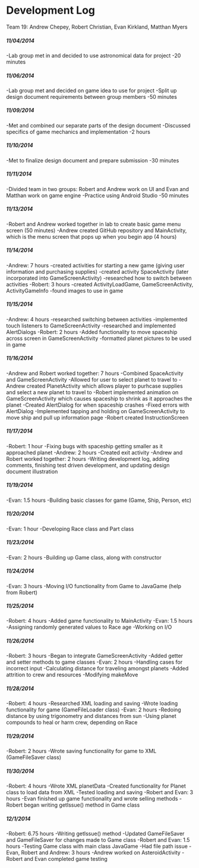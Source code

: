 Development Log
=======
Team 19: Andrew Chepey, Robert Christian, Evan Kirkland, Matthan Myers

##### 11/04/2014
-Lab group met in and decided to use astronomical data for project
-20 minutes

##### 11/06/2014
-Lab group met and decided on game idea to use for project
-Split up design document requirements between group members
-50 minutes

##### 11/09/2014
-Met and combined our separate parts of the design document
-Discussed specifics of game mechanics and implementation 
-2 hours

##### 11/10/2014
-Met to finalize design document and prepare submission
-30 minutes

##### 11/11/2014
-Divided team in two groups: Robert and Andrew work on UI and Evan and Matthan work on game engine
-Practice using Android Studio
-50 minutes

##### 11/13/2014
-Robert and Andrew worked together in lab to create basic game menu screen (50 minutes)
-Andrew created GitHub repository and MainActivity, which is the menu screen that pops up when you begin app (4 hours)

##### 11/14/2014
-Andrew: 7 hours
  -created activities for starting a new game (giving user information and purchasing supplies)
  -created activity SpaceActivity (later incorporated into GameScreenActivity)
  -researched how to switch between activities
-Robert: 3 hours
  -created ActivityLoadGame, GameScreenActivity, ActivityGameInfo
  -found images to use in game
  
##### 11/15/2014
-Andrew: 4 hours
  -researched switching between activities
  -implemented touch listeners to GameScreenActivity
  -researched and implemented AlertDialogs
-Robert: 2 hours
  -Added functionality to move spaceship across screen in GameScreenActivity
  -formatted planet pictures to be used in game

##### 11/16/2014
-Andrew and Robert worked together: 7 hours
  -Combined SpaceActivity and GameScreenActivity
  -Allowed for user to select planet to travel to 
  -Andrew created PlanetActivity which allows player to purhcase supplies and select a new planet to travel to
  -Robert implemented animation on GameScreenActivity which causes spaceship to shrink as it approaches the planet
  -Created AlertDialog for when spaceship crashes
  -Fixed errors with AlertDialog
  -Implemented tapping and holding on GameScreenActivity to move ship and pull up information page
  -Robert created InstructionScreen
  
##### 11/17/2014
-Robert: 1 hour
  -Fixing bugs with spaceship getting smaller as it approached planet
-Andrew: 2 hours
  -Created exit activity
-Andrew and Robert worked together: 2 hours
  -Writing development log, adding comments, finishing test driven development, and updating design document illustration
  
##### 11/19/2014
-Evan: 1.5 hours
  -Building basic classes for game (Game, Ship, Person, etc)
  
##### 11/20/2014
-Evan: 1 hour
  -Developing Race class and Part class
  
##### 11/23/2014
-Evan: 2 hours
  -Building up Game class, along with constructor
  
##### 11/24/2014
-Evan: 3 hours
  -Moving I/O functionality from Game to JavaGame (help from Robert)

##### 11/25/2014
-Robert: 4 hours
  -Added game functionality to MainActivity
-Evan: 1.5 hours
  -Assigning randomly generated values to Race age
  -Working on I/O

##### 11/26/2014
-Robert: 3 hours
  -Began to integrate GameScreenActivity
  -Added getter and setter methods to game classes
-Evan: 2 hours
  -Handling cases for incorrect input
  -Calculating distance for traveling amongst planets
  -Added attrition to crew and resources
  -Modifying makeMove
  
##### 11/28/2014
-Robert: 4 hours
  -Researched XML loading and saving
  -Wrote loading functionality for game (GameFileLoader class)
-Evan: 2 hours
  -Redoing distance by using trigonometry and distances from sun
  -Using planet compounds to heal or harm crew, depending on Race
  
##### 11/29/2014
-Robert: 2 hours
  -Wrote saving functionality for game to XML (GameFileSaver class)
  
##### 11/30/2014
-Robert: 4 hours
  -Wrote XML planetData
  -Created functionality for Planet class to load data from XML
  -Tested loading and saving
-Robert and Evan: 3 hours
  -Evan finished up game functionality and wrote selling methods
  -Robert began writing getIssue() method in Game class
  
##### 12/1/2014
-Robert: 6.75 hours
  -Writing getIssue() method
  -Updated GameFileSaver and GameFileSaver for changes made to Game class 
-Robert and Evan: 1.5 hours
  -Testing Game class with main class JavaGame
  -Had file path issue
-Evan, Robert and Andrew: 3 hours
  -Andrew worked on AsteroidActivity
  -Robert and Evan completed game testing



